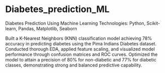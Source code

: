 # Diabetes_prediction_ML


 Diabetes Prediction Using Machine Learning
Technologies: Python, Scikit-learn, Pandas, Matplotlib, Seaborn

Built a K-Nearest Neighbors (KNN) classification model achieving 78% accuracy in predicting diabetes using the Pima Indians Diabetes dataset. Conducted thorough EDA, applied feature scaling, and visualized model performance through confusion matrices and ROC curves. Optimized the model to attain a precision of 80% for non-diabetic and 77% for diabetic classes, demonstrating strong and balanced predictive capability.
